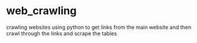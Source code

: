 # web_crawling
crawling websites using python 
to get links from the main website and then crawl through the links and scrape the tables

